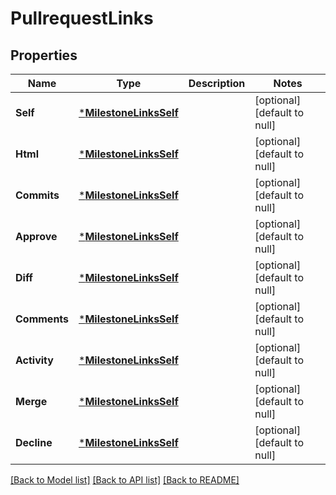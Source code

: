 # PullrequestLinks

## Properties
Name | Type | Description | Notes
------------ | ------------- | ------------- | -------------
**Self** | [***MilestoneLinksSelf**](milestone_links_self.md) |  | [optional] [default to null]
**Html** | [***MilestoneLinksSelf**](milestone_links_self.md) |  | [optional] [default to null]
**Commits** | [***MilestoneLinksSelf**](milestone_links_self.md) |  | [optional] [default to null]
**Approve** | [***MilestoneLinksSelf**](milestone_links_self.md) |  | [optional] [default to null]
**Diff** | [***MilestoneLinksSelf**](milestone_links_self.md) |  | [optional] [default to null]
**Comments** | [***MilestoneLinksSelf**](milestone_links_self.md) |  | [optional] [default to null]
**Activity** | [***MilestoneLinksSelf**](milestone_links_self.md) |  | [optional] [default to null]
**Merge** | [***MilestoneLinksSelf**](milestone_links_self.md) |  | [optional] [default to null]
**Decline** | [***MilestoneLinksSelf**](milestone_links_self.md) |  | [optional] [default to null]

[[Back to Model list]](../README.md#documentation-for-models) [[Back to API list]](../README.md#documentation-for-api-endpoints) [[Back to README]](../README.md)


